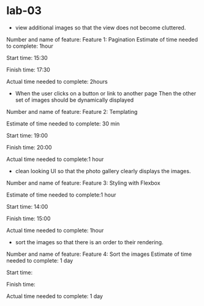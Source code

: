# lab-03

- view additional images so that the view does not become cluttered.

Number and name of feature: Feature 1: Pagination
Estimate of time needed to complete: 1hour

Start time: 15:30

Finish time: 17:30

Actual time needed to complete: 2hours


- When the user clicks on a button or link to another page Then the other set of images should be dynamically displayed

Number and name of feature: Feature 2: Templating

Estimate of time needed to complete: 30 min

Start time: 19:00

Finish time: 20:00

Actual time needed to complete:1 hour


- clean looking UI so that the photo gallery clearly displays the images.

Number and name of feature: Feature 3: Styling with Flexbox

Estimate of time needed to complete:1 hour

Start time: 14:00

Finish time: 15:00

Actual time needed to complete: 1hour 

- sort the images so that there is an order to their rendering.

Number and name of feature: Feature 4: Sort the images
Estimate of time needed to complete: 1 day

Start time: 

Finish time: 

Actual time needed to complete: 1 day